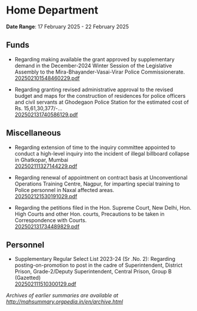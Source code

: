 # Home Department

**Date Range**: 17 February 2025 - 22 February 2025


## Funds
- Regarding making available the grant approved by supplementary demand in the December-2024 Winter Session of the Legislative Assembly to the Mira-Bhayander-Vasai-Virar Police Commissionerate.\
  [202502101548460229.pdf](https://gr.maharashtra.gov.in/Site/Upload/Government%20Resolutions/English/202502101548460229.pdf)

- Regarding granting revised administrative approval to the revised budget and maps for the construction of residences for police officers and civil servants at Ghodegaon Police Station for the estimated cost of Rs. 15,61,30,377/-...\
  [202502131740586129.pdf](https://gr.maharashtra.gov.in/Site/Upload/Government%20Resolutions/English/202502131740586129.pdf)

## Miscellaneous
- Regarding extension of time to the inquiry committee appointed to conduct a high-level inquiry into the incident of illegal billboard collapse in Ghatkopar, Mumbai\
  [202502111327144229.pdf](https://gr.maharashtra.gov.in/Site/Upload/Government%20Resolutions/English/202502111327144229.pdf)

- Regarding renewal of  appointment on contract basis at Unconventional Operations Training Centre, Nagpur, for imparting special training to Police personnel in Naxal affected areas.\
  [202502121530191029.pdf](https://gr.maharashtra.gov.in/Site/Upload/Government%20Resolutions/English/202502121530191029.pdf)

- Regarding the petitions filed in the Hon. Supreme Court, New Delhi, Hon. High Courts and other Hon. courts, Precautions to be taken in Correspondence with Courts.\
  [202502131734489829.pdf](https://gr.maharashtra.gov.in/Site/Upload/Government%20Resolutions/English/202502131734489829.pdf)

## Personnel
- Supplementary Regular Select List 2023-24 (Sr .No. 2): Regarding posting-on-promotion to post in the cadre of Superintendent, District Prison, Grade-2/Deputy Superintendent, Central Prison, Group B (Gazetted)\
  [202502111510300129.pdf](https://gr.maharashtra.gov.in/Site/Upload/Government%20Resolutions/English/202502111510300129.pdf)


*Archives of earlier summaries are available at http://mahsummary.orgpedia.in/en/archive.html*